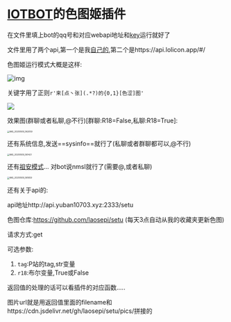 # [IOTBOT](https://github.com/IOTQQ/IOTQQ)的色图姬插件

在文件里填上bot的qq号和对应webapi地址和[key](https://api.lolicon.app/)运行就好了

文件里用了两个api,第一个是我[自己的](http://api.yuban10703.xyz:2333/setu),第二个是https://api.lolicon.app/#/

色图姬运行模式大概是这样:

![img](https://cdn.jsdelivr.net/gh/yuban10703/BlogImgdata/img/20200509060759.png)

关键字用了正则`r'来[点丶张](.*?)的{0,1}[色涩]图'`

![](https://cdn.jsdelivr.net/gh/yuban10703/BlogImgdata/img/20200509062823.png)

效果图(群聊或者私聊,@不行)[群聊:R18=False,私聊:R18=True]:

<img src="https://cdn.jsdelivr.net/gh/yuban10703/BlogImgdata/img/20200509062130.jpg" alt="IMG_20200509_062059" style="zoom: 33%;" />

还有系统信息,发送==sysinfo==就行了(私聊或者群聊都可以,@不行)

<img src="https://cdn.jsdelivr.net/gh/yuban10703/BlogImgdata/img/20200509061522.jpg" alt="IMG_20200509_061421" style="zoom: 33%;" />

还有[祖安模式](http://shadiao.app/)... 对bot说nmsl就行了(需要@,或者私聊)

<img src="https://cdn.jsdelivr.net/gh/yuban10703/BlogImgdata/img/20200509061742.jpg" alt="IMG_20200509_061659" style="zoom:33%;" />

还有关于api的:

api地址http://api.yuban10703.xyz:2333/setu

色图仓库:https://github.com/laosepi/setu (每天3点自动从我的收藏夹更新色图)

请求方式:get

可选参数:

1. `tag`:P站的tag,str变量
2. `r18`:布尔变量,True或False

返回值的处理的话可以看插件的对应函数.....

图片url就是用返回值里面的filename和https://cdn.jsdelivr.net/gh/laosepi/setu/pics/拼接的